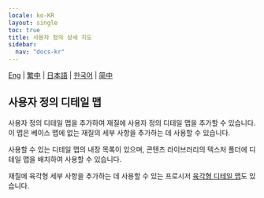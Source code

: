 ```yaml
---
locale: ko-KR
layout: single
toc: true
title: 사용자 정의 상세 지도
sidebar:
  nav: "docs-kr"
---
```

[Eng](/dancexr/features/custom_detail_map) | [繁中](/tw/dancexr/features/custom_detail_map) | [日本語](/jp/dancexr/features/custom_detail_map) | [한국어](/kr/dancexr/features/custom_detail_map) | [简中](/zh/dancexr/features/custom_detail_map)

## 사용자 정의 디테일 맵
사용자 정의 디테일 맵을 추가하여 재질에 사용자 정의 디테일 맵을 추가할 수 있습니다. 이 맵은 베이스 맵에 없는 재질의 세부 사항을 추가하는 데 사용할 수 있습니다.

사용할 수 있는 디테일 맵의 내장 목록이 있으며, 콘텐츠 라이브러리의 텍스처 폴더에 디테일 맵을 배치하여 사용할 수 있습니다.

재질에 육각형 세부 사항을 추가하는 데 사용할 수 있는 프로시저 [육각형 디테일 맵](hexagon_detail.md)도 있습니다.